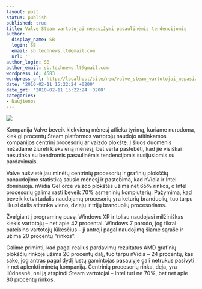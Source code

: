 ```yaml
---
layout: post
status: publish
published: true
title: Valve Steam vartotojai nepasižymi pasaulinėmis tendencijomis
author:
  display_name: SB
  login: SB
  email: sb.technews.lt@gmail.com
  url: ''
author_login: SB
author_email: sb.technews.lt@gmail.com
wordpress_id: 4583
wordpress_url: http://localhost/site/new/valve_steam_vartotojai_nepasizymi_pasaulinemis_tendencijomis/
date: '2010-02-11 15:22:24 +0200'
date_gmt: '2010-02-11 15:22:24 +0200'
categories:
- Naujienos
---
```

<div class="imgright"><img src="http://t3.gstatic.com/images?q=tbn:nKFHKTjlKj7IUM:http://joeygibbs.com/images/steam_logo.gif"  /></div>
<p>Kompanija Valve beveik kiekvieną mėnesį atlieka tyrimą, kuriame nurodoma, kiek gi procentų Steam platformos vartotojų naudojo atitinkamos kompanijos centrinį procesorių ar vaizdo plokštę. Į šiuos duomenis nežadame žiūrėti kiekvieną mėnesį, bet verta pastebėti, kad jie visiškai nesutinka su bendromis pasaulinėmis tendencijomis susijusiomis su pardavimais.</p>
<p>Valve nušvietė jau minėtų centrinių procesorių ir grafinių plokščių panaudojimo statistiką sausio mėnesį ir pastebima, kad nVidia ir Intel dominuoja. nVidia GeForce vaizdo plokštės užima net 65% rinkos, o Intel procesorių galima rasti beveik 70% asmeninių kompiuterių. Pažymima, kad beveik ketvirtadalis naudojamų procesorių yra keturių branduolių, tuo tarpu likusi dalis atitenka vieno, dviejų ir trijų branduolių procesoriams.</p>
<p>Žvelgiant į programinę pusę, Windows XP ir toliau naudojasi milžiniškas kiekis vartotojų – net apie 42 procentai. Windows 7 parodo, jog tikrai pateisino vartotojų lūkesčius – ji antroji pagal naudojimą šiame sąraše ir užima 20 procentų "rinkos".</p>
<p>Galime priminti, kad pagal realius pardavimų rezultatus AMD grafinių plokščių rinkoje užima 20 procentų dalį, tuo tarpu nVidia – 24 procentų, kas sako, jog antras pagal dydį lustų gamintojas pasaulyje gali netrukus pasivyti ir net aplenkti minėtą kompaniją. Centrinių procesorių rinka, deja, yra liūdnesnė, nei ją atspindi Steam vartotojai – Intel turi ne 70%, bet net apie 80 procentų rinkos.<br /></p>
